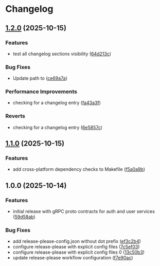 # Changelog

## [1.2.0](https://github.com/AvdienkoSergey/grpc-contracts/compare/v1.1.0...v1.2.0) (2025-10-15)


### Features

* test all changelog sections visibility ([64d213c](https://github.com/AvdienkoSergey/grpc-contracts/commit/64d213c46b264ddc4eda4bcfb74926434ae6608e))


### Bug Fixes

* Update path to ([ce69a7a](https://github.com/AvdienkoSergey/grpc-contracts/commit/ce69a7ae0a57a8e78faf5c4e79f1d07e3812098b))


### Performance Improvements

* checking for a changelog entry ([fa43a3f](https://github.com/AvdienkoSergey/grpc-contracts/commit/fa43a3f3bfc032768883d890eb53b38cea45ecfa))


### Reverts

* checking for a changelog entry ([6e5857c](https://github.com/AvdienkoSergey/grpc-contracts/commit/6e5857c8d21f8f33867ee9e1c22abc59d2e191b9))

## [1.1.0](https://github.com/AvdienkoSergey/grpc-contracts/compare/v1.0.0...v1.1.0) (2025-10-15)


### Features

* add cross-platform dependency checks to Makefile ([f5a0a9b](https://github.com/AvdienkoSergey/grpc-contracts/commit/f5a0a9bac38ba8f0d5ae6311d02acd76c2286287))

## 1.0.0 (2025-10-14)


### Features

* initial release with gRPC proto contracts for auth and user services ([59d58ab](https://github.com/AvdienkoSergey/grpc-contracts/commit/59d58ab40b51b17ac86bf7a560cdbc13cf96c336))


### Bug Fixes

* add release-please-config.json without dot prefix ([ef3c2b4](https://github.com/AvdienkoSergey/grpc-contracts/commit/ef3c2b408b87a43b18b5c7193988fb83a5036d24))
* configure release-please with explicit config files ([7c5ef03](https://github.com/AvdienkoSergey/grpc-contracts/commit/7c5ef03cf257afc91340857d4bf76e1f36b506b4))
* configure release-please with explicit config files 0 ([13c50b3](https://github.com/AvdienkoSergey/grpc-contracts/commit/13c50b3543ce20ad924d021b08f5f34e98aaa7d3))
* update release-please workflow configuration ([f7e90ac](https://github.com/AvdienkoSergey/grpc-contracts/commit/f7e90ac033797ed8a9a3dffcb8b1ff8fba64e13f))
